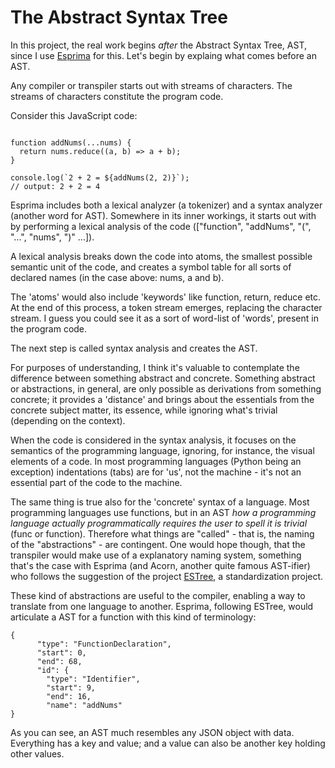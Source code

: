 # The Abstract Syntax Tree

In this project, the real work begins *after* the Abstract Syntax Tree, AST, since
I use [Esprima](https://www.npmjs.com/package/esprima) for this. Let's begin by
explaing what comes before an AST. 

Any compiler or transpiler starts out with streams of characters. The streams of 
characters constitute the program code. 

Consider this JavaScript code:

```

function addNums(...nums) {
  return nums.reduce((a, b) => a + b);
}

console.log(`2 + 2 = ${addNums(2, 2)}`); 
// output: 2 + 2 = 4

```

Esprima includes both a lexical analyzer (a tokenizer) and a syntax analyzer (another 
word for AST). Somewhere in its inner workings, it starts out with by performing a 
lexical analysis of the code (["function", "addNums", "(", "...", "nums", ")" ...]).

A lexical analysis breaks down the code into atoms, the smallest possible semantic 
unit of the code, and creates a symbol table for all sorts of declared names (in the 
case above: nums, a and b). 

The 'atoms' would also include 'keywords' like function, return, reduce etc. At the end of 
this process, a token stream emerges, replacing the character stream. I guess you could 
see it as a sort of word-list of 'words', present in the program code.

The next step is called syntax analysis and creates the AST. 

For purposes of understanding, I think it's valuable to contemplate the difference 
between something abstract and concrete. Something abstract or abstractions, in general, 
are only possible as derivations from something concrete; it provides a 'distance' and 
brings about the essentials from the concrete subject matter, its essence, while ignoring 
what's trivial (depending on the context). 

When the code is considered in the syntax analysis, it focuses on the semantics of the 
programming language, ignoring, for instance, the visual elements of a code. In most
programming languages (Python being an exception) indentations (tabs) are for 'us', not 
the machine - it's not an essential part of the code to the machine. 

The same thing is true also for the 'concrete' syntax of a language. Most programming languages
use functions, but in an AST *how a programming language actually 
programmatically requires the user to spell it is trivial* (func or function). Therefore
what things are "called" - that is, the naming of the "abstractions" - are contingent. One
would hope though, that the transpiler would make use of a explanatory naming system, something
that's the case with Esprima (and Acorn, another quite famous AST-ifier) who follows 
the suggestion of the project [ESTree](https://github.com/estree/estree/), a standardization project. 

These kind of abstractions are useful to the compiler, enabling a way to translate
from one language to another. Esprima, following ESTree,  would articulate a AST for a function 
with this kind of terminology:


```
{
      "type": "FunctionDeclaration",
      "start": 0,
      "end": 68,
      "id": {
        "type": "Identifier",
        "start": 9,
        "end": 16,
        "name": "addNums"
}
```

As you can see, an AST much resembles any JSON object with data. Everything has
a key and value; and a value can also be another key holding other values.

